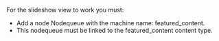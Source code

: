 
For the slideshow view to work you must:
* Add a node Nodequeue with the machine name: featured_content.
* This nodequeue must be linked to the featured_content content type.
